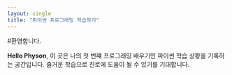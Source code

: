 ```yaml
---
layout: single
title: "파이썬 프로그래밍 학습하기"
---
```


#환영합니다.

**Hello Physon**, 이 곳은 나의 첫 번쨰 프로그래밍 배우기인 파이썬 학습 상황을 기록하는 공간입니다. 즐거운 학습으로 진로에 도움이 될 수 있기를 기대합니다.

